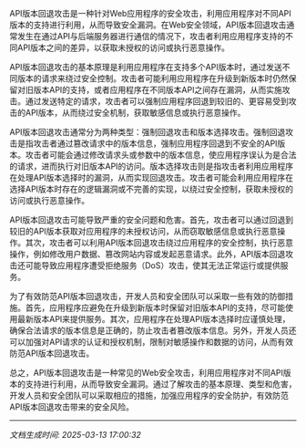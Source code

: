 API版本回退攻击是一种针对Web应用程序的安全攻击，利用应用程序对不同API版本的支持进行利用，从而导致安全漏洞。在Web安全领域，API版本回退攻击通常发生在通过API与后端服务器进行通信的情况下，攻击者利用应用程序支持的不同API版本之间的差异，以获取未授权的访问或执行恶意操作。

API版本回退攻击的基本原理是利用应用程序在支持多个API版本时，通过发送不同版本的请求来绕过安全控制。攻击者可能利用应用程序在升级到新版本时仍然保留对旧版本API的支持，或者应用程序在不同版本API之间存在漏洞，从而实施攻击。通过发送特定的请求，攻击者可以强制应用程序回退到较旧的、更容易受到攻击的API版本，从而绕过安全机制，获取敏感信息或执行恶意操作。

API版本回退攻击通常分为两种类型：强制回退攻击和版本选择攻击。强制回退攻击是指攻击者通过篡改请求中的版本信息，强制应用程序回退到不安全的API版本。攻击者可能会通过修改请求头或参数中的版本信息，使应用程序误认为是合法的请求，进而执行对旧版本API的访问。版本选择攻击则是指攻击者利用应用程序在处理API版本选择时的漏洞，从而实现回退攻击。攻击者可能会利用应用程序在选择API版本时存在的逻辑漏洞或不完善的实现，以绕过安全控制，获取未授权的访问或执行恶意操作。

API版本回退攻击可能导致严重的安全问题和危害。首先，攻击者可以通过回退到较旧的API版本获取对应用程序的未授权访问，从而窃取敏感信息或执行恶意操作。其次，攻击者可以利用API版本回退攻击绕过应用程序的安全控制，执行恶意操作，例如修改用户数据、篡改网站内容或发起恶意请求。此外，API版本回退攻击还可能导致应用程序遭受拒绝服务（DoS）攻击，使其无法正常运行或提供服务。

为了有效防范API版本回退攻击，开发人员和安全团队可以采取一些有效的防御措施。首先，应用程序应避免在升级到新版本时保留对旧版本API的支持，尽可能使用最新版本API来提供服务。其次，应用程序在处理API版本选择时应谨慎处理，确保合法请求的版本信息是正确的，防止攻击者篡改版本信息。另外，开发人员还可以加强对API请求的认证和授权机制，限制对敏感操作和数据的访问，从而有效防范API版本回退攻击。

总之，API版本回退攻击是一种常见的Web安全攻击，利用应用程序对不同API版本的支持进行利用，从而导致安全漏洞。通过了解攻击的基本原理、类型和危害，开发人员和安全团队可以采取相应的措施，加强应用程序的安全防护，有效防范API版本回退攻击带来的安全风险。

---

*文档生成时间: 2025-03-13 17:00:32*












